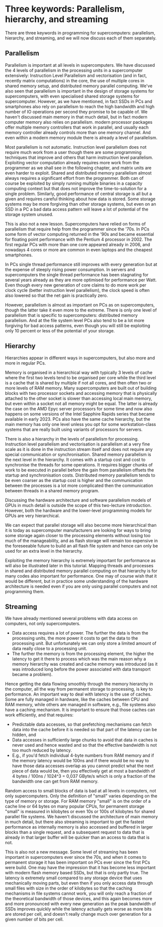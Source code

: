 # Three keywords: Parallelism, hierarchy, and streaming

There are three keywords in programming for supercomputers: parallelism, hierarchy, and streaming,
and we will now discuss each of them separately.


## Parallelism

Parallelism is important at all levels in supercomputers.
We have discussed the 4 levels of parallelism in the processing units in a supercomputer extensively:
Instruction Level Parallelism and vectorisation (and in fact, recently matrix computations) in the
core, the use of multiple cores in shared memory setup, and distributed memory parallel computing.
We've also seen that parallelism is important in the design of storage systems for supercomputers,
with even specialised shared storage systems for supercomputer. 
However, as we have mentioned, in fact SSDs in PCs and smartphones also rely on parallelism 
to reach the high bandwidth 
and high number of IO operations per second they promise to be capable of.
We haven't discussed main memory in that much detail, but in fact modern computer memory also
relies on parallelism. modern processor packages offer multiple memory controllers that work
in parallel, and usually each memory controller already controls more than one memory channel.
And even within a modern memory module there is already a level of parallelism.

Most parallelism is not automatic. Instruction level parallelism does not require much work
from a user though there are some programming techniques that improve and others that harm
instruction level parallelism. Exploiting vector computation already requires more work from
the programmer as we shall see in the following chapter, and matrix units are even harder to exploit.
Shared and distributed memory parallelism almost always requires a significant effort from the
programmer. Both can of course be exploited by simply running multiple binaries in a capacity
computing context but that does not improve the time-to-solution for a single problem.
Similarly, good performance of central storage is all but a given and requires careful
thinking about how data is stored. Some storage systems may be more forgiving than other
storage systems, but even on an SSD in a PC a bad data access pattern will leave a lot
of potential of the storage system unused.

This is also not a new lesson. Supercomputers have relied on forms of parallelism that require
help from the programmer since the '70s. In PCs some form of vector computing returned in the '90s
and became essential for floating point performance with the Pentium 4 processor in 2002. 
The first regular PCs with more than one core appeared already in 2006, and nowadays 4 cores or more
are common in even laptops and the cheapest smartphones.

In PCs single thread performance still improves with every generation but at the expense of steeply
rising power consumption. In servers and supercomputers the single thread performance has been 
stagnating for several years already as they are more optimised for performance per Watt. Even though
every new generation of core claims to do more work per clock cycle (better instruction level parallelism), 
the clock speed is often also lowered so that the net gain is practically zero.

However, parallelism is almost as important on PCs as on supercomputers, though the latter take it even more to the extreme. 
There is only one level of parallelism that is specific to supercomputers: distributed memory parallelism.
And at the file system level PCs also tend to be a lot more forgiving for bad access patterns, even though
you will still be exploiting only 10 percent or less of the potential of your storage.


## Hierarchy

Hierarchies appear in different ways in supercomputers, but also more and more in regular PCs.

Memory is organised in a hierarchical way with typically 3 levels of cache where the first two
levels tend to be organised per core while the third level is a cache that is shared by multiple
if not all cores, and then often two or more levels of RAM memory. Many supercomputers are built
out of building blocks with two processor sockets and accessing memory that is physically attached
to the other socket is slower than accessing local main memory, but even within a socket not all
memory might be equal. The latter is already the case on the AMD Epyc server processors for some time and now
also happens on some versions of the Intel Sapphire Rapids series that became available in early
2023. PCs also have the same cache hierarchy, but the main memory has only one level unless you
opt for some workstation-class systems that are really built using variants of processors for servers.

There is also a hierarchy in the levels of parallelism for processing. Instruction level parallelism
and vectorisation is parallelism at a very fine scale as it is done in the instruction stream itself
and does not require any special communication or synchronisation. Shared memory parallelism is 
the next level in the hierarchy. It comes with a startup cost and cost to synchronise the threads
for some operations. It requires bigger chunks of work to be executed in parallel before the gain
from parallelism offsets the startup and synchronisation costs. Distributed memory parallelism tends
to be even coarser as the startup cost is higher and the communication between the processes
is a lot more complicated then the communication between threads in a shared memory program.

Discussing the hardware architecture and software parallelism models of GPUs in much detail is 
outside the scope of this two-lecture introduction. However, both the hardware and the lower-level
programming models for GPUs are very hierarchical.

We can expect that parallel storage will also become more hierarchical than it is today as 
supercomputer manufacturers are looking for ways to bring some storage again closer to the
processing elements without losing too much of the manageability, and as flash storage
will remain too expensive in the foreseeable future to build an all flash file system
and hence can only be used for an extra level in the hierarchy.

Exploiting the memory hierarchy is extremely important for performance as will also be
illustrated later in this tutorial. Mapping threads and processes in shared and distributed
memory parallel computing on that hierarchy is for many codes also important for performance.
One may of course wish that it would be different, but in practice some understanding of the
hardware architecture is needed even if you are only using parallel computers and not programming
them.


## Streaming

We have already mentioned several problems with data access on computers, not only supercomputers.

*   Data access requires a lot of power. The further the data is from the processing units, the
    more power it costs to get the data to the processing unit. But unfortunately we can only
    store a limited amount of data really close to a processing unit.
*   The further the memory is from the processing element, the higher the latency to get it 
    there to process which was the main reason why a memory hierarchy was created and 
    cache memory was introduced (as it was introduced
    long before the power associated with data transport became a problem).

Hence getting the data flowing smoothly through the memory hierarchy in the computer, 
all the way from permanent storage
to processing, is key to performance.
An important way to deal with latency is the use of caches. Some are fully managed in hardware,
like the caches between CPU and RAM memory, while others are managed in software, e.g., file
systems also have a caching mechanism.
It is important to ensure that those caches can work efficiently, and that requires:

*   Predictable data accesses, so that prefetching mechanisms can fetch data into the cache
    before it is needed so that part of the latency can be hidden, and
*   Data accesses in sufficiently large chunks to avoid that data in caches is never used and
    hence wasted and so that the effective bandwidth is not too much reduced by latency.
*   E.g., if you'd fetch individual 4-byte numbers from RAM memory and if the memory latency would
    be 100ns and if there would be no way to have those data accesses overlap as you cannot
    predict what the next piece of data would be, then you effectively get at most a bandwidth of
    4 bytes / 100ns / 1024^3 = 0,037 GByte/s which is only a fraction of the bandwidth 
    one can get from RAM memory. 

Random access to small blocks of data is bad at all levels in computers, not only supercomputers. 
Only the definition of "small" varies depending on the type of memory or storage. For RAM memory
"small" is on the order of a cache line or 64 bytes on many popular CPUs, for permanent storage
"small" is measured in kilobytes or even 10s or 100s of kilobytes for shared parallel file systems.
We haven't discussed the architecture of main memory in much detail, but there also streaming is 
important to get the fastest performance as internally memory is also accessed and buffered in
larger blocks than a single request, and a subsequent request to data that is already in that 
larger buffer will be quicker than an access to data that is not.

This is also not a new message. Some level of streaming has been important in supercomputers ever
since the 70s, and when it comes to permanent storage it has been important on PCs ever since the 
first PCs were build. One may have the impression that it has become less important with modern
flash memory based SSDs, but that is only partly true. The latency is extremely small compared to
any storage device that uses mechanically moving parts, but even then if you only access data
through small files with size in the order of kilobytes so that the caching mechanisms in file
systems cannot work, you will only reach a fraction of the theoretical bandwidth of those 
devices, and this again becomes more and more pronounced with every new generation as the 
peak bandwidth of SSDs improves quickly while the latency actually gets worse as more bits
are stored per cell, and doesn't really change much over generation for a given number of
bits per cell. 


